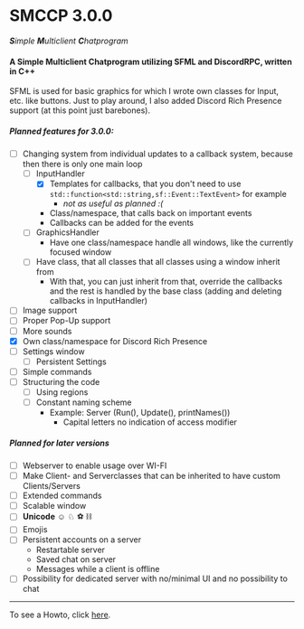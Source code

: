 # **SMCCP** 3.0.0

***S**imple **M**ulticlient **C**hatprogram*



#### A Simple Multiclient Chatprogram utilizing SFML and DiscordRPC, written in C++

SFML is used for basic graphics for which I wrote own classes for Input, etc. like buttons. Just to play around, I also added Discord Rich Presence support (at this point just barebones).



##### Planned features for 3.0.0:

- [ ] Changing system from individual updates to a callback system, because then there is only one main loop
  - [ ] InputHandler
    - [x] Templates for callbacks, that you don't need to use ```std::function<std::string,sf::Event::TextEvent>``` for example
    	- *not as useful as planned :(*
    - Class/namespace, that calls back on important events
    - Callbacks can be added for the events
  - [ ] GraphicsHandler
    - Have one class/namespace handle all windows, like the currently focused window 
  - [ ] Have class, that all classes that all classes using a window inherit from
    -  With that, you can just inherit from that, override the callbacks and the rest is handled by the base class (adding and deleting callbacks in InputHandler)
- [ ] Image support
- [ ] Proper Pop-Up support
- [ ] More sounds
- [x] Own class/namespace for Discord Rich Presence 
- [ ] Settings window
  - [ ] Persistent Settings
- [ ] Simple commands
- [ ] Structuring the code
  - [ ] Using regions
  - [ ] Constant naming scheme
    - Example: Server (Run(), Update(), printNames())
      - Capital letters no indication of access modifier



##### Planned for later versions

- [ ] Webserver to enable usage over WI-FI
- [ ] Make Client- and Serverclasses that can be inherited to have custom Clients/Servers
- [ ] Extended commands
- [ ] Scalable window
- [ ] **Unicode** ☺ ♘ ⚽ ⛓ 
- [ ] Emojis
- [ ] Persistent accounts on a server
  - Restartable server
  - Saved chat on server
  - Messages while a client is offline
- [ ] Possibility for dedicated server with no/minimal UI and no possibility to chat

------------------------------------------

To see a Howto, click [here](HOWTO.md).